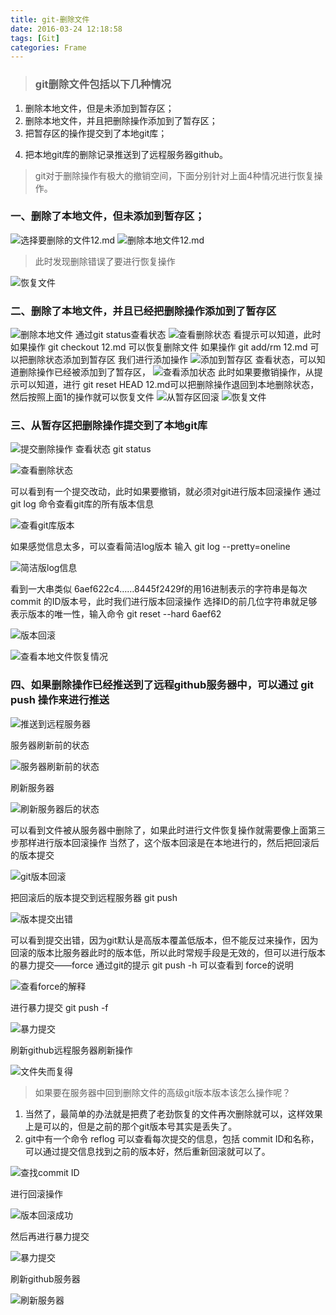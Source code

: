 ```yaml
---
title: git-删除文件
date: 2016-03-24 12:18:58
tags: [Git]
categories: Frame
---
```

> ### git删除文件包括以下几种情况

1. 删除本地文件，但是未添加到暂存区；
2. 删除本地文件，并且把删除操作添加到了暂存区；
3. 把暂存区的操作提交到了本地git库；
<!-- more -->
4. 把本地git库的删除记录推送到了远程服务器github。

> git对于删除操作有极大的撤销空间，下面分别针对上面4种情况进行恢复操作。

### 一、删除了本地文件，但未添加到暂存区；
![选择要删除的文件12.md](http://upload-images.jianshu.io/upload_images/1606281-3260df21882fdf94.png?imageMogr2/auto-orient/strip%7CimageView2/2/w/1240)
![删除本地文件12.md](http://upload-images.jianshu.io/upload_images/1606281-8e26479a22bda8f6.png?imageMogr2/auto-orient/strip%7CimageView2/2/w/1240)
> 此时发现删除错误了要进行恢复操作

![恢复文件](http://upload-images.jianshu.io/upload_images/1606281-505c42bd31234a97.png?imageMogr2/auto-orient/strip%7CimageView2/2/w/1240)
### 二、删除了本地文件，并且已经把删除操作添加到了暂存区
![删除本地文件](http://upload-images.jianshu.io/upload_images/1606281-3c84b57c65ca32f0.png?imageMogr2/auto-orient/strip%7CimageView2/2/w/1240)
通过git status查看状态
![查看删除状态](http://upload-images.jianshu.io/upload_images/1606281-3c16f83b565c6da0.png?imageMogr2/auto-orient/strip%7CimageView2/2/w/1240)
看提示可以知道，此时如果操作 git checkout 12.md 可以恢复删除文件
如果操作 git add/rm 12.md 可以把删除状态添加到暂存区
我们进行添加操作
![添加到暂存区](http://upload-images.jianshu.io/upload_images/1606281-7095d2e295407ae4.png?imageMogr2/auto-orient/strip%7CimageView2/2/w/1240)
查看状态，可以知道删除操作已经被添加到了暂存区，
![查看添加状态](http://upload-images.jianshu.io/upload_images/1606281-fc388ea8363e4d51.png?imageMogr2/auto-orient/strip%7CimageView2/2/w/1240)
此时如果要撤销操作，从提示可以知道，进行 git reset HEAD 12.md可以把删除操作退回到本地删除状态，然后按照上面1的操作就可以恢复文件
![从暂存区回滚](http://upload-images.jianshu.io/upload_images/1606281-5fd5546554a84787.png?imageMogr2/auto-orient/strip%7CimageView2/2/w/1240)
![恢复文件](http://upload-images.jianshu.io/upload_images/1606281-49b10d7c984ed899.png?imageMogr2/auto-orient/strip%7CimageView2/2/w/1240)

### 三、从暂存区把删除操作提交到了本地git库

![提交删除操作](http://upload-images.jianshu.io/upload_images/1606281-3f72ca0ebac8e4de.png?imageMogr2/auto-orient/strip%7CimageView2/2/w/1240)
查看状态 git status

![查看删除状态](http://upload-images.jianshu.io/upload_images/1606281-72387f2c69c17e5d.png?imageMogr2/auto-orient/strip%7CimageView2/2/w/1240)

可以看到有一个提交改动，此时如果要撤销，就必须对git进行版本回滚操作
通过 git log 命令查看git库的所有版本信息

![查看git库版本](http://upload-images.jianshu.io/upload_images/1606281-276eb2b68df6c4fa.png?imageMogr2/auto-orient/strip%7CimageView2/2/w/1240)

如果感觉信息太多，可以查看简洁log版本 输入 git log --pretty=oneline

![简洁版log信息](http://upload-images.jianshu.io/upload_images/1606281-e3df5afb4f5cf32d.png?imageMogr2/auto-orient/strip%7CimageView2/2/w/1240)

看到一大串类似 6aef622c4……8445f2429f的用16进制表示的字符串是每次 commit 的ID版本号，此时我们进行版本回滚操作
选择ID的前几位字符串就足够表示版本的唯一性，输入命令 git reset --hard 6aef62

![版本回滚](http://upload-images.jianshu.io/upload_images/1606281-83617ca88a3f8a46.png?imageMogr2/auto-orient/strip%7CimageView2/2/w/1240)

![查看本地文件恢复情况](http://upload-images.jianshu.io/upload_images/1606281-2815b7acbf08563d.png?imageMogr2/auto-orient/strip%7CimageView2/2/w/1240)

### 四、如果删除操作已经推送到了远程github服务器中，可以通过 git push 操作来进行推送

![推送到远程服务器](http://upload-images.jianshu.io/upload_images/1606281-f0f8a7b12e7370b5.png?imageMogr2/auto-orient/strip%7CimageView2/2/w/1240)

服务器刷新前的状态

![服务器刷新前的状态](http://upload-images.jianshu.io/upload_images/1606281-23fcb3a121b702eb.png?imageMogr2/auto-orient/strip%7CimageView2/2/w/1240)

刷新服务器

![刷新服务器后的状态](http://upload-images.jianshu.io/upload_images/1606281-856a0a9841c74248.png?imageMogr2/auto-orient/strip%7CimageView2/2/w/1240)

可以看到文件被从服务器中删除了，如果此时进行文件恢复操作就需要像上面第三步那样进行版本回滚操作
当然了，这个版本回滚是在本地进行的，然后把回滚后的版本提交

![git版本回滚](http://upload-images.jianshu.io/upload_images/1606281-bbe2b8a7e39eddc9.png?imageMogr2/auto-orient/strip%7CimageView2/2/w/1240)

把回滚后的版本提交到远程服务器 git push

![版本提交出错](http://upload-images.jianshu.io/upload_images/1606281-6fcdfb0232b937cb.png?imageMogr2/auto-orient/strip%7CimageView2/2/w/1240)

可以看到提交出错，因为git默认是高版本覆盖低版本，但不能反过来操作，因为回滚的版本比服务器此时的版本低，所以此时常规手段是无效的，但可以进行版本的暴力提交——force
通过git的提示 git push -h 可以查看到 force的说明

![查看force的解释](http://upload-images.jianshu.io/upload_images/1606281-1a92c7f207c35829.png?imageMogr2/auto-orient/strip%7CimageView2/2/w/1240)

进行暴力提交 git push -f

![暴力提交](http://upload-images.jianshu.io/upload_images/1606281-227d07aa1bbe0bb6.png?imageMogr2/auto-orient/strip%7CimageView2/2/w/1240)

刷新github远程服务器刷新操作

![文件失而复得](http://upload-images.jianshu.io/upload_images/1606281-96f1062db9d43086.png?imageMogr2/auto-orient/strip%7CimageView2/2/w/1240)

> 如果要在服务器中回到删除文件的高级git版本版本该怎么操作呢？

1. 当然了，最简单的办法就是把费了老劲恢复的文件再次删除就可以，这样效果上是可以的，但是之前的那个git版本号其实是丢失了。
2. git中有一个命令 reflog 可以查看每次提交的信息，包括 commit ID和名称，可以通过提交信息找到之前的版本好，然后重新回滚就可以了。

![查找commit ID](http://upload-images.jianshu.io/upload_images/1606281-4ec14840add3b7c9.png?imageMogr2/auto-orient/strip%7CimageView2/2/w/1240)

进行回滚操作

![版本回滚成功](http://upload-images.jianshu.io/upload_images/1606281-d56ac0aecd226c23.png?imageMogr2/auto-orient/strip%7CimageView2/2/w/1240)

然后再进行暴力提交

![暴力提交](http://upload-images.jianshu.io/upload_images/1606281-b994f966b9afd3eb.png?imageMogr2/auto-orient/strip%7CimageView2/2/w/1240)

刷新github服务器

![刷新服务器](http://upload-images.jianshu.io/upload_images/1606281-225fc3e81ef6ff53.png?imageMogr2/auto-orient/strip%7CimageView2/2/w/1240)
